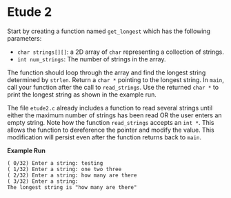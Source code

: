 # Etude 2

Start by creating a function named `get_longest` which has the following parameters:
- `char strings[][]`: a 2D array of `char` representing a collection of strings.
- `int num_strings`: The number of strings in the array.

The function should loop through the array and find the longest string determined by `strlen`.
Return a `char *` pointing to the longest string.
In `main`, call your function after the call to `read_strings`.
Use the returned `char *` to print the longest string as shown in the example run.

The file `etude2.c` already includes a function to read several strings until either the maximum number of strings has been read OR the user enters an empty string.
Note how the function `read_strings` accepts an `int *`. This allows the function to dereference the pointer and modify the value. This modification will persist even after the function returns back to `main`.

**Example Run**
```
( 0/32) Enter a string: testing
( 1/32) Enter a string: one two three
( 2/32) Enter a string: how many are there
( 3/32) Enter a string: 
The longest string is "how many are there"
```

